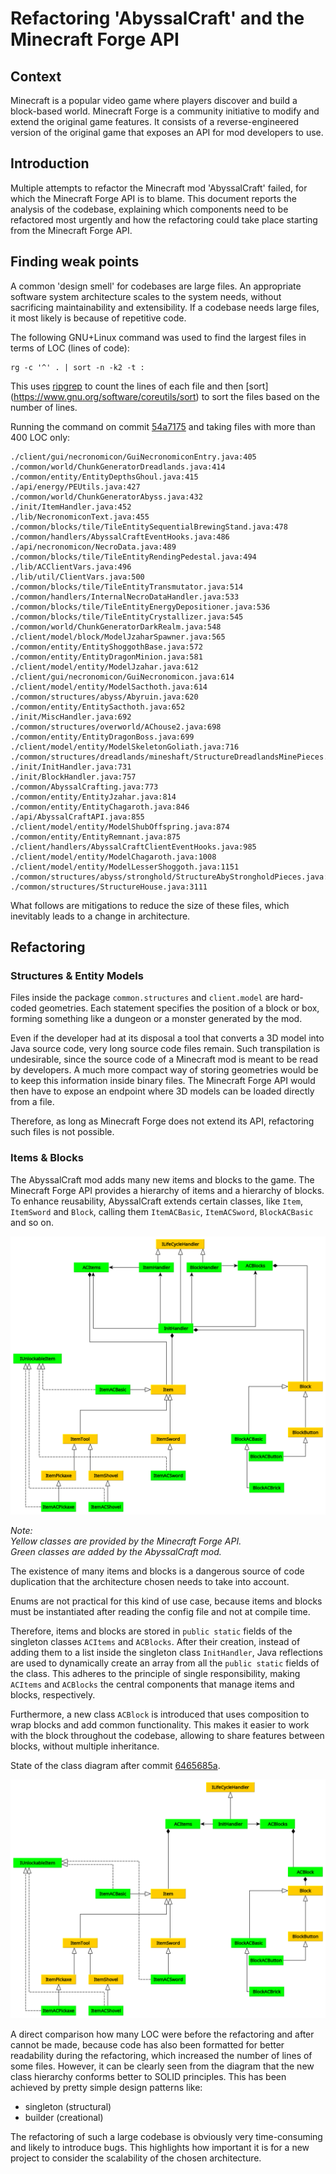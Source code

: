 # Refactoring 'AbyssalCraft' and the Minecraft Forge API

## Context

Minecraft is a popular video game where players discover and build a block-based world. Minecraft Forge is a community
initiative to modify and extend the original game features. It consists of a reverse-engineered version of the original
game that exposes an API for mod developers to use.

## Introduction

Multiple attempts to refactor the Minecraft mod 'AbyssalCraft' failed, for which the Minecraft Forge API is to blame.
This document reports the analysis of the codebase, explaining which components need to be refactored most urgently and
how the refactoring could take place starting from the Minecraft Forge API.

## Finding weak points

A common 'design smell' for codebases are large files. An appropriate software system architecture scales to the system
needs, without sacrificing maintainability and extensibility. If a codebase needs large files, it most likely is because
of repetitive code.

The following GNU+Linux command was used to find the largest files in terms of LOC (lines of code):

```shell
rg -c '^' . | sort -n -k2 -t :
```

This uses [ripgrep](https://github.com/BurntSushi/ripgrep) to count the lines of each file and then [sort]
(https://www.gnu.org/software/coreutils/sort) to sort the files based on the number of lines.

Running the command on
commit [54a7175](https://github.com/devgioele/AbyssalCraft/tree/54a7175b70eb8c48882850eecae51e8de11510bf) and taking
files with more than 400 LOC only:

```text
./client/gui/necronomicon/GuiNecronomiconEntry.java:405
./common/world/ChunkGeneratorDreadlands.java:414
./common/entity/EntityDepthsGhoul.java:415
./api/energy/PEUtils.java:427
./common/world/ChunkGeneratorAbyss.java:432
./init/ItemHandler.java:452
./lib/NecronomiconText.java:455
./common/blocks/tile/TileEntitySequentialBrewingStand.java:478
./common/handlers/AbyssalCraftEventHooks.java:486
./api/necronomicon/NecroData.java:489
./common/blocks/tile/TileEntityRendingPedestal.java:494
./lib/ACClientVars.java:496
./lib/util/ClientVars.java:500
./common/blocks/tile/TileEntityTransmutator.java:514
./common/handlers/InternalNecroDataHandler.java:533
./common/blocks/tile/TileEntityEnergyDepositioner.java:536
./common/blocks/tile/TileEntityCrystallizer.java:545
./common/world/ChunkGeneratorDarkRealm.java:548
./client/model/block/ModelJzaharSpawner.java:565
./common/entity/EntityShoggothBase.java:572
./common/entity/EntityDragonMinion.java:581
./client/model/entity/ModelJzahar.java:612
./client/gui/necronomicon/GuiNecronomicon.java:614
./client/model/entity/ModelSacthoth.java:614
./common/structures/abyss/Abyruin.java:620
./common/entity/EntitySacthoth.java:652
./init/MiscHandler.java:692
./common/structures/overworld/AChouse2.java:698
./common/entity/EntityDragonBoss.java:699
./client/model/entity/ModelSkeletonGoliath.java:716
./common/structures/dreadlands/mineshaft/StructureDreadlandsMinePieces.java:722
./init/InitHandler.java:731
./init/BlockHandler.java:757
./common/AbyssalCrafting.java:773
./common/entity/EntityJzahar.java:814
./common/entity/EntityChagaroth.java:846
./api/AbyssalCraftAPI.java:855
./client/model/entity/ModelShubOffspring.java:874
./common/entity/EntityRemnant.java:875
./client/handlers/AbyssalCraftClientEventHooks.java:985
./client/model/entity/ModelChagaroth.java:1008
./client/model/entity/ModelLesserShoggoth.java:1151
./common/structures/abyss/stronghold/StructureAbyStrongholdPieces.java:1526
./common/structures/StructureHouse.java:3111
```



What follows are mitigations to reduce the size of these files, which inevitably leads to a change in architecture.

## Refactoring

### Structures & Entity Models

Files inside the package `common.structures` and `client.model` are hard-coded geometries. Each statement specifies the
position of a block or box, forming something like a dungeon or a monster generated by the mod.

Even if the developer had at its disposal a tool that converts a 3D model into Java source code, very long source code
files remain. Such transpilation is undesirable, since the source code of a Minecraft mod is meant to be read by
developers. A much more compact way of storing geometries would be to keep this information inside binary files. The
Minecraft Forge API would then have to expose an endpoint where 3D models can be loaded directly from a file.

Therefore, as long as Minecraft Forge does not extend its API, refactoring such files is not possible.

### Items & Blocks

The AbyssalCraft mod adds many new items and blocks to the game. The Minecraft Forge API provides a hierarchy of items
and a hierarchy of blocks. To enhance reusability, AbyssalCraft extends certain classes, like `Item`, `ItemSword`
and `Block`, calling them `ItemACBasic`, `ItemACSword`, `BlockACBasic` and so on.

![Items and blocks](items-blocks.png)

_Note:\
Yellow classes are provided by the Minecraft Forge API.\
Green classes are added by the AbyssalCraft mod._

The existence of many items and blocks is a dangerous source of code duplication that the architecture chosen needs to
take into account.

Enums are not practical for this kind of use case, because items and blocks must be instantiated after reading the
config file and not at compile time.

Therefore, items and blocks are stored in `public static` fields of the singleton classes `ACItems` and `ACBlocks`.
After their creation, instead of adding them to a list inside the singleton class `InitHandler`, Java reflections are
used to dynamically create an array from all the `public static` fields of the class. This adheres to the principle of
single responsibility, making `ACItems` and `ACBlocks` the central components that manage items and blocks,
respectively.

Furthermore, a new class `ACBlock` is introduced that uses composition to wrap blocks and add common functionality. This
makes it easier to work with the block throughout the codebase, allowing to share features between blocks, without
multiple inheritance.

State of the class diagram after
commit [6465685a](https://github.com/devgioele/AbyssalCraft/tree/6465685ac08a9a42b71b9035ef7faefc09888a6b).

![Latest state of the class diagram](items-blocks-refactored.png)

A direct comparison how many LOC were before the refactoring and after cannot be made, because code has also been
formatted for better readability during the refactoring, which increased the number of lines of some files. However, it
can be clearly seen from the diagram that the new class hierarchy conforms better to SOLID principles. This has been
achieved by pretty simple design patterns like:

- singleton (structural)
- builder (creational)

The refactoring of such a large codebase is obviously very time-consuming and likely to introduce bugs. This highlights
how important it is for a new project to consider the scalability of the chosen architecture.